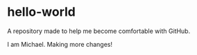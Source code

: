 # hello-world
A repository made to help me become comfortable with GitHub.
 

I am Michael. Making more changes!
